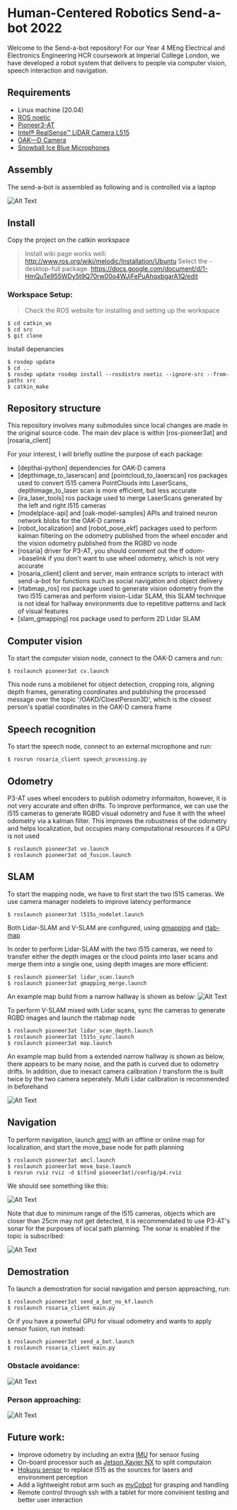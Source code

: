 # Human-Centered Robotics Send-a-bot 2022

Welcome to the Send-a-bot repository! For our Year 4 MEng Electrical and Electronics Engineering HCR coursework at Imperial College London, we have developed a robot system that delivers to people via computer vision, speech interaction and navigation.

## Requirements

- Linux machine (20.04)
- [ROS noetic](http://wiki.ros.org/noetic)
- [Pioneer3-AT](https://www.generationrobots.com/media/Pioneer3AT-P3AT-RevA-datasheet.pdf)
- [Intel® RealSense™ LiDAR Camera L515](https://www.intelrealsense.com/lidar-camera-l515/)
- [OAK—D Camera](https://store.opencv.ai/products/oak-d)
- [Snowball Ice Blue Microphones](https://www.bluemic.com/en-gb/products/snowball/)

## Assembly

The send-a-bot is assembled as following and is controlled via a laptop

![Alt Text](https://github.com/ic1618/Robot-navigation/blob/main/doc/thumbnail_Image.jpg)

## Install

Copy the project on the catkin workspace

> Install wiki page works well: http://www.ros.org/wiki/melodic/Installation/Ubuntu
> Select the -desktop-full package.
https://docs.google.com/document/d/1-HmQuTe955WDy5t9Q70rw00o4WJjFePuAhqxbgarA1Q/edit

### Workspace Setup:

> Check the ROS website for installing and setting up the workspace
```
$ cd catkin_ws
$ cd src
$ git clone
```

Install depenancies

``` 
$ rosdep update
$ cd ..
$ rosdep update rosdep install --rosdistro noetic --ignore-src --from-paths src
$ catkin_make
```

## Repository structure
This repository involves many submodules since local changes are made in the original source code. The main dev place is within [ros-pioneer3at] and [rosaria_client]

For your interest, I will briefly outline the purpose of each package:
- [depthai-python] dependencies for OAK-D camera
- [depthimage_to_laserscan] and [pointcloud_to_laserscan] ros packages used to convert l515 camera PointClouds into LaserScans, depthimage_to_laser scan is more efficient, but less accurate
- [ira_laser_tools] ros package used to merge LaserScans generated by the left and right l515 cameras
- [modelplace-api] and [oak-model-samples] APIs and trained neuron network blobs for the OAK-D camera
- [robot_localization] and [robot_pose_ekf] packages used to perform kalman filtering on the odometry published from the wheel encoder and the vision odometry published from the RGBD vo node
- [rosaria] driver for P3-AT, you should comment out the tf odom->baselink if you don't want to use wheel odometry, which is not very accurate
- [rosaria_client] client and server, main entrance scripts to interact with send-a-bot for functions such as social navigation and object delivery
- [rtabmap_ros] ros package used to generate vision odometry from the two l515 cameras and perform vision-Lidar SLAM, this SLAM technique is not ideal for hallway environments due to repetitive patterns and lack of visual features 
- [slam_gmapping] ros package used to perform 2D Lidar SLAM

## Computer vision

To start the computer vision node, connect to the OAK-D camera and run:
```
$ roslaunch pioneer3at cv.launch
```
This node runs a mobilenet for object detection, cropping rois, aligning depth frames, generating coordinates and publishing the processed message over the topic '/OAKD/CloestPerson3D', which is the closest person's spatial coordinates in the OAK-D camera frame

## Speech recognition

To start the speech node, connect to an external microphone and run:
```
$ rosrun rosaria_client speech_processing.py
```

## Odometry

P3-AT uses wheel encoders to publish odometry informaiton, however, it is not very accurate and often drifts. To improve performance, we can use the l515 cameras to generate RGBD visual odometry and fuse it with the wheel odometry via a kalman filter. This improves the robustness of the odometry and helps localization, but occupies many computational resources if a GPU is not used

```
$ roslaunch pioneer3at vo.launch
$ roslaunch pioneer3at od_fusion.launch
```

## SLAM

To start the mapping node, we have to first start the two l515 cameras. We use camera manager nodelets to improve latency performance
```
$ roslaunch pioneer3at l515s_nodelet.launch
```

Both Lidar-SLAM and V-SLAM are configured, using [gmapping](http://wiki.ros.org/gmapping) and [rtab-map](http://introlab.github.io/rtabmap/)

In order to perform Lidar-SLAM with the two l515 cameras, we need to transfer either the depth images or the cloud points into laser scans and merge them into a single one, using depth images are more efficient:
```
$ roslaunch pioneer3at lidar_scan.launch
$ roslaunch pioneer3at gmapping_merge.launch
```

An example map build from a narrow hallway is shown as below: 
![Alt Text](https://github.com/ic1618/Robot-navigation/blob/main/doc/8.png)

To perform V-SLAM mixed with Lidar scans, sync the cameras to generate RGBD images and launch the rtabmap node
```
$ roslaunch pioneer3at lidar_scan_depth.launch
$ roslaunch pioneer3at l515s_sync.launch
$ roslaunch pioneer3at map.launch

```

An example map build from a extended narrow hallway is shown as below, there appears to be many noise, and the path is curved due to odometry drifts. In addition, due to inexact camera calibration / transform the is built twice by the two camera seperately. Multi Lidar calibration is recommended in beforehand

![Alt Text](https://github.com/ic1618/Robot-navigation/blob/main/doc/12.png)

## Navigation

To perform navigation, launch [amcl](http://wiki.ros.org/amcl) with an offline or online map for localization, and start the move_base node for path planning

```
$ roslaunch pioneer3at amcl.launch
$ roslaunch pioneer3at move_base.launch
$ rosrun rviz rviz -d $(find pioneer3at)/config/p4.rviz
```

We should see something like this:

![Alt Text](https://github.com/ic1618/Robot-navigation/blob/main/doc/2.png)

Note that due to minimum range of the l515 cameras, objects which are closer than 25cm may not get detected, it is recommendated to use P3-AT's sonar for the purposes of local path planning. The sonar is enabled if the topic is subscribed:

![Alt Text](https://github.com/ic1618/Robot-navigation/blob/main/doc/4.png)

## Demostration

To launch a demostration for social navigation and person approaching, run:

```
$ roslaunch pioneer3at send_a_bot_no_kf.launch
$ roslaunch rosaria_client main.py
```

Or if you have a powerful GPU for visual odometry and wants to apply sensor fusion, run instead:

```
$ roslaunch pioneer3at send_a_bot.launch
$ roslaunch rosaria_client main.py
```

### Obstacle avoidance:

![Alt Text](https://github.com/ic1618/Robot-navigation/blob/main/doc/20.gif)



### Person approaching:

![Alt Text](https://github.com/ic1618/Robot-navigation/blob/main/doc/21.gif)


## Future work:

- Improve odometry by including an extra [IMU](https://en.wikipedia.org/wiki/Inertial_measurement_unit) for sensor fusing
- On-board processor such as [Jetson Xavier NX](https://developer.nvidia.com/embedded/jetson-xavier-nx-devkit) to split computaion
- [Hokuyu sensor](https://www.hokuyo-aut.jp/) to replace l515 as the sources for lasers and environment perception
- Add a lightweight robot arm such as [myCobot](https://github.com/elephantrobotics/pymycobot) for grasping and handling 
- Remote control through ssh with a tablet for more convinient testing and better user interaction  



